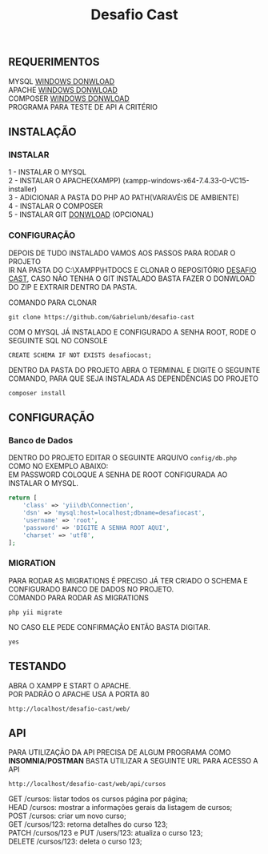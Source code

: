<p align="center">
    <h1 align="center">Desafio Cast</h1>
    <br>
</p>


REQUERIMENTOS
------------

MYSQL [WINDOWS DONWLOAD](https://dev.mysql.com/downloads/installer/)<br>
APACHE [WINDOWS DONWLOAD](https://sourceforge.net/projects/xampp/files/XAMPP%20Windows/7.4.33/xampp-windows-x64-7.4.33-0-VC15-installer.exe)<br>
COMPOSER [WINDOWS DONWLOAD](https://getcomposer.org/Composer-Setup.exe)<br>
PROGRAMA PARA TESTE DE API A CRITÉRIO

INSTALAÇÃO
------------

### INSTALAR

1 - INSTALAR O MYSQL<br>
2 - INSTALAR O APACHE(XAMPP) (xampp-windows-x64-7.4.33-0-VC15-installer)<br>
3 - ADICIONAR A PASTA DO PHP AO PATH(VARIAVÉIS DE AMBIENTE)<br>
4 - INSTALAR O COMPOSER<br>
5 - INSTALAR GIT [DONWLOAD](https://git-scm.com/download/win) (OPCIONAL)



### CONFIGURAÇÃO
DEPOIS DE TUDO INSTALADO VAMOS AOS PASSOS PARA RODAR O PROJETO<br>
IR NA PASTA DO C:\XAMPP\HTDOCS E CLONAR O REPOSITÓRIO [DESAFIO CAST](https://github.com/Gabrielunb/desafio-cast),
CASO NÃO TENHA O GIT INSTALADO BASTA FAZER O DONWLOAD DO ZIP E EXTRAIR DENTRO DA PASTA.<br>

COMANDO PARA CLONAR

~~~
git clone https://github.com/Gabrielunb/desafio-cast
~~~

COM O MYSQL JÁ INSTALADO E CONFIGURADO A SENHA ROOT, RODE O SEGUINTE SQL NO CONSOLE

~~~
CREATE SCHEMA IF NOT EXISTS desafiocast;
~~~

DENTRO DA PASTA DO PROJETO ABRA O TERMINAL E DIGITE O SEGUINTE COMANDO, PARA QUE SEJA INSTALADA
AS DEPENDÊNCIAS DO PROJETO

~~~
composer install
~~~

CONFIGURAÇÃO
-------------

### Banco de Dados

DENTRO DO PROJETO EDITAR O SEGUINTE ARQUIVO `config/db.php` COMO NO EXEMPLO ABAIXO:<br>
EM PASSWORD COLOQUE A SENHA DE ROOT CONFIGURADA AO INSTALAR O MYSQL.

```php
return [
    'class' => 'yii\db\Connection',
    'dsn' => 'mysql:host=localhost;dbname=desafiocast',
    'username' => 'root',
    'password' => 'DIGITE A SENHA ROOT AQUI',
    'charset' => 'utf8',
];
```

### MIGRATION

PARA RODAR AS MIGRATIONS É PRECISO JÁ TER CRIADO O SCHEMA E CONFIGURADO BANCO DE DADOS NO PROJETO.<br>
COMANDO PARA RODAR AS MIGRATIONS

~~~
php yii migrate
~~~

NO CASO ELE PEDE CONFIRMAÇÃO ENTÃO BASTA DIGITAR.

~~~
yes
~~~

TESTANDO
-------

ABRA O XAMPP E START O APACHE.<br>
POR PADRÃO O APACHE USA A PORTA 80<br>

~~~
http://localhost/desafio-cast/web/
~~~


API
-------
PARA UTILIZAÇÃO DA API PRECISA DE ALGUM PROGRAMA COMO <b>INSOMNIA/POSTMAN</b>
BASTA UTILIZAR A SEGUINTE URL PARA ACESSO A API<br>

~~~
http://localhost/desafio-cast/web/api/cursos
~~~


GET /cursos: listar todos os cursos página por página;<br>
HEAD /cursos: mostrar a informações gerais da listagem de cursos;<br>
POST /cursos: criar um novo curso;<br>
GET /cursos/123: retorna detalhes do curso 123;<br>
PATCH /cursos/123 e PUT /users/123: atualiza o curso 123;<br>
DELETE /cursos/123: deleta o curso 123;<br>



